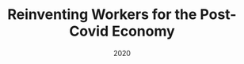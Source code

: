 ---
# abstract: This Eduardo Porter's piece discusses the chances different kinds of workers have to reinvent themselves in a Post-Covid economy. The piece includes our data visualization on historical job transition patterns for workers in the most affected occupations during 2020.
# author_notes:
# - Equal contribution
# - Equal contribution
authors:
- Eduardo Porter
date: "2020"
doi: ""
featured: true
# image:
#   caption: 'Image credit: [**Unsplash**](https://unsplash.com/photos/jdD8gXaTZsc)'
#   focal_point: ""
#   preview_only: false
projects: []
publication: '*The New York Times*'
# publication_short: "IDB-TN-2606"
# publication_types:
# - "9"
publishDate: "2020-12-01T00:00:00Z"
# slides: example
summary: "We show how workers affected by the Covid-19 layoffs can adapt to the Post-Covid economy based on their historical job transition paths"
links:
- name: Link
  url:  https://www.nytimes.com/2020/12/01/business/economy/workers-jobs-training.html
tags:
- Source Themes
title: "Reinventing Workers for the Post-Covid Economy"

# url_code: https://github.com/wowchemy/wowchemy-hugo-themes
# url_dataset: ""
# url_pdf: https://www.nytimes.com/2020/12/01/business/economy/workers-jobs-training.html
# url_poster: ""
# url_project: ""
# url_slides: ""
# url_source: "https://www.nytimes.com/2020/12/01/business/economy/workers-jobs-training.html"
# url_video: ""
---